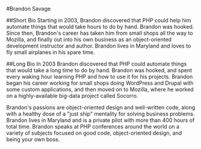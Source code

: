 #Brandon Savage

##Short Bio
Starting in 2003, Brandon discovered that PHP could help him automate things that would take hours to do by hand. Brandon was hooked. Since then, Brandon's career has taken him from small shops all the way to Mozilla, and finally out into his own business as an object-oriented development instructor and author. Brandon lives in Maryland and loves to fly small airplanes in his spare time.

##Long Bio
In 2003 Brandon discovered that PHP could automate things that would take a long time to do by hand. Brandon was hooked, and spent every waking hour learning PHP and how to use it for his projects. Brandon began his career working for small shops doing WordPress and Drupal with some custom applications, and then moved on to Mozilla, where he worked on a highly-available big-data project called Socorro.

Brandon's passions are object-oriented design and well-written code, along with a healthy dose of a "just ship" mentality for solving business problems. Brandon lives in Maryland and is a private pilot with more than 400 hours of total time. Brandon speaks at PHP conferences around the world on a variety of subjects focused on good code, object-oriented design, and being your own boss.
